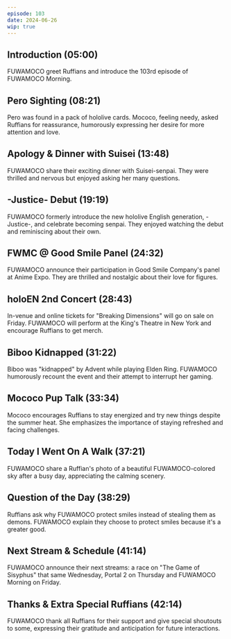 ```yaml
---
episode: 103
date: 2024-06-26
wip: true
---
```


## Introduction (05:00)

FUWAMOCO greet Ruffians and introduce the 103rd episode of FUWAMOCO Morning.

## Pero Sighting (08:21)

Pero was found in a pack of hololive cards. Mococo, feeling needy, asked Ruffians for reassurance, humorously expressing her desire for more attention and love.

## Apology & Dinner with Suisei (13:48)

FUWAMOCO share their exciting dinner with Suisei-senpai. They were thrilled and nervous but enjoyed asking her many questions.

## -Justice- Debut (19:19)

FUWAMOCO formerly introduce the new hololive English generation, -Justice-, and celebrate becoming senpai. They enjoyed watching the debut and reminiscing about their own.

## FWMC @ Good Smile Panel (24:32)

FUWAMOCO announce their participation in Good Smile Company's panel at Anime Expo. They are thrilled and nostalgic about their love for figures.

## holoEN 2nd Concert (28:43)

In-venue and online tickets for "Breaking Dimensions" will go on sale on Friday. FUWAMOCO will perform at the King's Theatre in New York and encourage Ruffians to get merch.

## Biboo Kidnapped (31:22)

Biboo was "kidnapped" by Advent while playing Elden Ring. FUWAMOCO humorously recount the event and their attempt to interrupt her gaming.

## Mococo Pup Talk (33:34)

Mococo encourages Ruffians to stay energized and try new things despite the summer heat. She emphasizes the importance of staying refreshed and facing challenges.

## Today I Went On A Walk (37:21)

FUWAMOCO share a Ruffian's photo of a beautiful FUWAMOCO-colored sky after a busy day, appreciating the calming scenery.

## Question of the Day (38:29)

Ruffians ask why FUWAMOCO protect smiles instead of stealing them as demons. FUWAMOCO explain they choose to protect smiles because it's a greater good.

## Next Stream & Schedule (41:14)

FUWAMOCO announce their next streams: a race on "The Game of Sisyphus" that same Wednesday, Portal 2 on Thursday and FUWAMOCO Morning on Friday.

## Thanks & Extra Special Ruffians (42:14)

FUWAMOCO thank all Ruffians for their support and give special shoutouts to some, expressing their gratitude and anticipation for future interactions.
